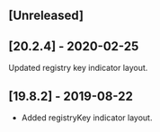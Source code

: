 ## [Unreleased]


## [20.2.4] - 2020-02-25
Updated registry key indicator layout.

## [19.8.2] - 2019-08-22
- Added registryKey indicator layout.
